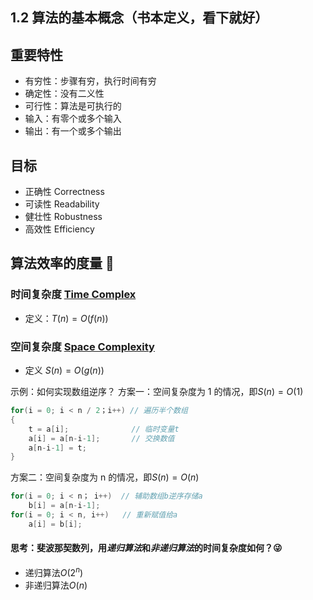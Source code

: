 ## 1.2 算法的基本概念（书本定义，看下就好）

## 重要特性

- 有穷性：步骤有穷，执行时间有穷
- 确定性：没有二义性
- 可行性：算法是可执行的
- 输入：有零个或多个输入
- 输出：有一个或多个输出

## 目标

- 正确性 Correctness
- 可读性 Readability
- 健壮性 Robustness
- 高效性 Efficiency

## 算法效率的度量 🤩

### 时间复杂度 [Time Complex](https://en.wikipedia.org/wiki/Time_complexity)

- 定义：$T(n) = O(f(n))$
<!-- - 算法的基本操作执行次数还随问题的 输入数据集的不同而不同
- 最坏时间复杂度
- 平均时间复杂度
- 最好时间复杂度
- 运算规则
- 加法规则
  - $T(n) = T_1(n)+T_2(n) = O(f(n))+O(g(n)) = O(\max(f(n),g(n)))$
- 乘法规则
  - $T(n) = T_1(n)\times T_2(n)=O(f(n))\times O(g(n)) = O(f(n)\times g(n))$
- 常见的渐进时间复杂度为
- $O(1) < O(\log_2n)<O(n)<O(n \log_2n)<O(n^2)<O(n^3)<O(n^k)<O(n!)<O(2^n)$ -->

### 空间复杂度 [Space Complexity](https://en.wikipedia.org/wiki/Space_complexity)

- 定义 $S(n) = O(g(n))$

示例：如何实现数组逆序？
方案一：空间复杂度为 1 的情况，即$S(n) = O(1)$

```cpp
for(i = 0; i < n / 2；i++) // 遍历半个数组
{
	t = a[i];              // 临时变量t
	a[i] = a[n-i-1];       // 交换数值
	a[n-i-1] = t;
}
```

方案二：空间复杂度为 n 的情况，即$S(n) = O(n)$

```cpp
for(i = 0; i < n； i++)  // 辅助数组b逆序存储a
	b[i] = a[n-i-1];
for(i = 0; i < n, i++)   // 重新赋值给a
	a[i] = b[i];
```

<!-- ### 习题 -->

<!-- #### 4【2011】

#### 5【2012】

#### 6【2013】

#### 7【2014】

#### 8【2017】

#### 10

#### 12 「算法原地工作的含义是指不需要任何额外的辅助空间」→ 错误，算法原地工作的含义是指辅助空间是常量

#### 13【2019】

#### 综合题 1 一个算法所需时间由下述递归方程表示，试求出该算法的时间复杂度的级别（或阶） $$T(n) = \begin{cases} 1, & n=1 \\ 2T(n/2)+n, & n>1 \end{cases}$$ 式中，n 是问题的规模，为简单起见，设 n 是 2 的整数次幂 →$$O(n\log_2n)$$

 -->

#### 思考：斐波那契数列，用*递归算法*和*非递归算法*的时间复杂度如何？😜

- 递归算法$O(2^n)$
- 非递归算法$O(n)$
